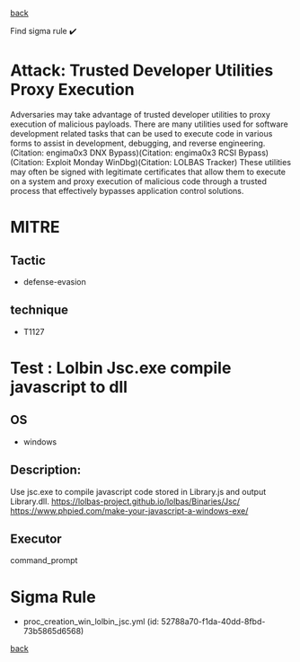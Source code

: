
[back](../index.md)

Find sigma rule :heavy_check_mark: 

# Attack: Trusted Developer Utilities Proxy Execution 

Adversaries may take advantage of trusted developer utilities to proxy execution of malicious payloads. There are many utilities used for software development related tasks that can be used to execute code in various forms to assist in development, debugging, and reverse engineering.(Citation: engima0x3 DNX Bypass)(Citation: engima0x3 RCSI Bypass)(Citation: Exploit Monday WinDbg)(Citation: LOLBAS Tracker) These utilities may often be signed with legitimate certificates that allow them to execute on a system and proxy execution of malicious code through a trusted process that effectively bypasses application control solutions.

# MITRE
## Tactic
  - defense-evasion


## technique
  - T1127


# Test : Lolbin Jsc.exe compile javascript to dll
## OS
  - windows


## Description:
Use jsc.exe to compile javascript code stored in Library.js and output Library.dll.
https://lolbas-project.github.io/lolbas/Binaries/Jsc/
https://www.phpied.com/make-your-javascript-a-windows-exe/


## Executor
command_prompt

# Sigma Rule
 - proc_creation_win_lolbin_jsc.yml (id: 52788a70-f1da-40dd-8fbd-73b5865d6568)



[back](../index.md)
